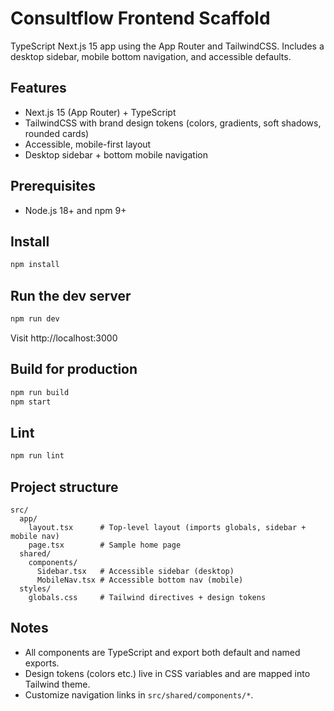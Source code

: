 # Consultflow Frontend Scaffold

TypeScript Next.js 15 app using the App Router and TailwindCSS. Includes a desktop sidebar, mobile bottom navigation, and accessible defaults.

## Features

- Next.js 15 (App Router) + TypeScript
- TailwindCSS with brand design tokens (colors, gradients, soft shadows, rounded cards)
- Accessible, mobile-first layout
- Desktop sidebar + bottom mobile navigation

## Prerequisites

- Node.js 18+ and npm 9+

## Install

```bash
npm install
```

## Run the dev server

```bash
npm run dev
```

Visit http://localhost:3000

## Build for production

```bash
npm run build
npm start
```

## Lint

```bash
npm run lint
```

## Project structure

```
src/
  app/
    layout.tsx      # Top-level layout (imports globals, sidebar + mobile nav)
    page.tsx        # Sample home page
  shared/
    components/
      Sidebar.tsx   # Accessible sidebar (desktop)
      MobileNav.tsx # Accessible bottom nav (mobile)
  styles/
    globals.css     # Tailwind directives + design tokens
```

## Notes

- All components are TypeScript and export both default and named exports.
- Design tokens (colors etc.) live in CSS variables and are mapped into Tailwind theme.
- Customize navigation links in `src/shared/components/*`.
